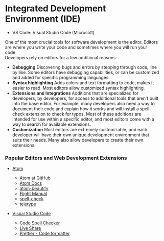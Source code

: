 # Integrated Development Environment (IDE)

- VS Code: Visual Studio Code (Microsoft)


One of the most crucial tools for software development is the editor. Editors are where you write your code and sometimes where you will run your code.  
Developers rely on editors for a few additional reasons:    
- **Debugging** Discovering bugs and errors by stepping through code, line by line. Some editors have debugging capabilities, or can be customized and added for specific programming languages.    
- **Syntax highlighting** Adds colors and text formatting to code, makes it easier to read. Most editors allow customized syntax highlighting.  
- **Extensions and Integrations** Additions that are specialized for developers, by developers, for access to additional tools that aren't built into the base editor. For example, many developers also need a way to document their code and explain how it works and will install a spell check extension to check for typos. Most of these additions are intended for use within a specific editor, and most editors come with a way to search for available extensions.  
- **Customization** Most editors are extremely customizable, and each developer will have their own unique development environment that suits their needs. Many also allow developers to create their own extensions.   

### Popular Editors and Web Development Extensions  

- [Atom](https://atom.io/)  
  - [Atom at GitHub](https://github.com/atom/atom) 
  - [Atom Docs]( https://atom.io/docs) 
  - [atom-beautify](https://atom.io/packages/atom-beautify)  
  - [Flight Manual](https://flight-manual.atom.io) 
  - [spell-check](https://atom.io/packages/spell-check)  
  - [teletype](https://atom.io/packages/teletype)  

- [Visual Studio Code](https://code.visualstudio.com/)  
  - [Code Spell Checker](https://marketplace.visualstudio.com/items?itemName=streetsidesoftware.code-spell-checker)  
  - [Live Share](https://marketplace.visualstudio.com/items?itemName=MS-vsliveshare.vsliveshare-pack)  
  - [Prettier - Code formatter](https://marketplace.visualstudio.com/items?itemName=esbenp.prettier-vscode)  
